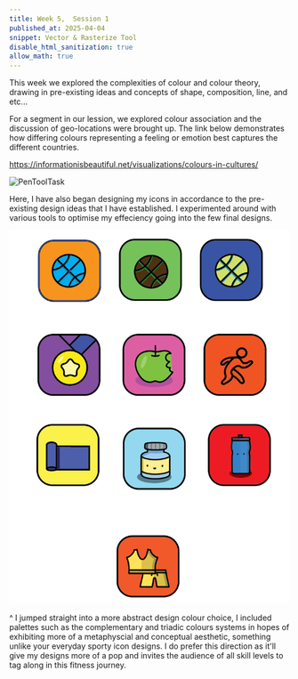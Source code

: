 ```yaml
---
title: Week 5,  Session 1
published_at: 2025-04-04
snippet: Vector & Rasterize Tool
disable_html_sanitization: true
allow_math: true
---
```


This week we explored the complexities of colour and colour theory, drawing in pre-existing ideas and concepts of shape, composition, line, and etc...

For a segment in our lession, we explored colour association and the discussion of geo-locations were brought up. The link below demonstrates how differing colours representing a feeling or emotion best captures the different countries. 

https://informationisbeautiful.net/visualizations/colours-in-cultures/ 

![PenToolTask](/w01s1/Bezio%20Tool%20Task.png) 

Here, I have also began designing my icons in accordance to the pre-existing design ideas that I have established. I experimented around with various tools to optimise my effeciency going into the few final designs. 

![TriDesigns](/static/w01s1/Old%20Icon%20Design.png) 

^ I jumped straight into a more abstract design colour choice, I included palettes such as the complementary and triadic colours systems in hopes of exhibiting more of a metaphyscial and conceptual aesthetic, something unlike your everyday sporty icon designs. I do prefer this direction as it'll give my designs more of a pop and invites the audience of all skill levels to tag along in this fitness journey. 



